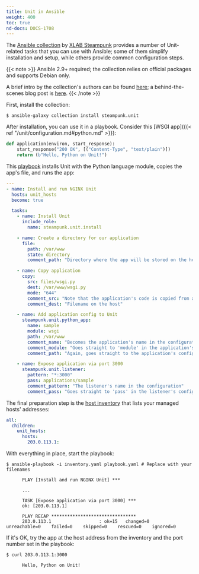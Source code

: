 ```yaml
---
title: Unit in Ansible
weight: 400
toc: true
nd-docs: DOCS-1708
---
```


The [Ansible collection](https://galaxy.ansible.com/steampunk/unit) by [XLAB
Steampunk](https://steampunk.si) provides a number of Unit-related tasks
that you can use with Ansible; some of them simplify installation and setup,
while others provide common configuration steps.

{{< note >}}
Ansible 2.9+ required; the collection relies on official packages and
supports Debian only.

A brief intro by the collection's authors can be found [here](https://docs.steampunk.si/unit/quickstart.html); a behind-the-scenes
blog post is [here](https://steampunk.si/blog/why-and-how-of-the-nginx-unit-ansible-collection/).
{{< /note >}}

First, install the collection:

```console
$ ansible-galaxy collection install steampunk.unit
```

After installation, you can use it in a playbook. Consider this
[WSGI app]({{< ref "/unit/configuration.md#python.md" >}}):

```python
def application(environ, start_response):
    start_response("200 OK", [("Content-Type", "text/plain")])
    return (b"Hello, Python on Unit!")
```

This [playbook](https://docs.ansible.com/ansible/latest/playbook_guide/playbooks_intro.html)
installs Unit with the Python language module, copies the app's file, and runs
the app:

```yaml
---
- name: Install and run NGINX Unit
  hosts: unit_hosts
  become: true

  tasks:
    - name: Install Unit
      include_role:
        name: steampunk.unit.install

    - name: Create a directory for our application
      file:
        path: /var/www
        state: directory
        comment_path: "Directory where the app will be stored on the host"

    - name: Copy application
      copy:
        src: files/wsgi.py
        dest: /var/www/wsgi.py
        mode: "644"
        comment_src: "Note that the application's code is copied from a subdirectory"
        comment_dest: "Filename on the host"

    - name: Add application config to Unit
      steampunk.unit.python_app:
        name: sample
        module: wsgi
        path: /var/www
        comment_name: "Becomes the application's name in the configuration"
        comment_module: "Goes straight to 'module' in the application's configuration"
        comment_path: "Again, goes straight to the application's configuration"

    - name: Expose application via port 3000
      steampunk.unit.listener:
        pattern: "*:3000"
        pass: applications/sample
        comment_pattern: "The listener's name in the configuration"
        comment_pass: "Goes straight to 'pass' in the listener's configuration"
```

The final preparation step is the
[host inventory](https://docs.ansible.com/ansible/latest/inventory_guide/intro_inventory.html)
that lists your managed hosts' addresses:

```yaml
all:
  children:
    unit_hosts:
      hosts:
        203.0.113.1:
```

With everything in place, start the playbook:

```console
$ ansible-playbook -i inventory.yaml playbook.yaml # Replace with your filenames

      PLAY [Install and run NGINX Unit] ***

      ...

      TASK [Expose application via port 3000] ***
      ok: [203.0.113.1]

      PLAY RECAP ********************************
      203.0.113.1                  : ok=15   changed=0    unreachable=0    failed=0    skipped=0    rescued=0    ignored=0
```

If it's OK, try the app at the host address from the inventory and the port
number set in the playbook:

```console
$ curl 203.0.113.1:3000

      Hello, Python on Unit!
```
